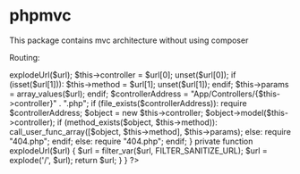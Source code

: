 # phpmvc
This package contains mvc architecture without using composer

Routing:

<?php

class Router
{
    private $controller = 'index';
    private $method = 'index';
    private $params = [];


    public function __construct()
    {
        if (isset($_GET['url'])):
            $url = $_GET['url'];
            $url = $this->explodeUrl($url);

            $this->controller = $url[0];
            unset($url[0]);

            if (isset($url[1])):
                $this->method = $url[1];
                unset($url[1]);
            endif;
            $this->params = array_values($url);
        endif;

        $controllerAddress = "App/Controllers/{$this->controller}" . ".php";
        if (file_exists($controllerAddress)):
            require $controllerAddress;
            $object = new $this->controller;
            $object->model($this->controller);
            if (method_exists($object, $this->method)):
                call_user_func_array([$object, $this->method], $this->params);
            else:
                require "404.php";
            endif;
        else:
            require "404.php";
        endif;
    }

    private function explodeUrl($url)
    {
        $url = filter_var($url, FILTER_SANITIZE_URL);
        $url = explode('/', $url);
        return $url;
    }
}

?>

